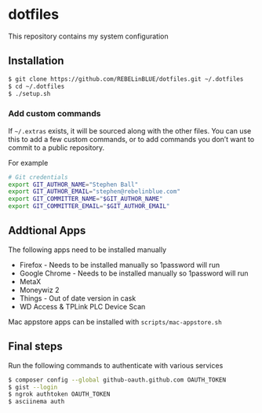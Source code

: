 # dotfiles

This repository contains my system configuration

## Installation

```bash
$ git clone https://github.com/REBELinBLUE/dotfiles.git ~/.dotfiles
$ cd ~/.dotfiles
$ ./setup.sh
```

### Add custom commands

If `~/.extras` exists, it will be sourced along with the other files. You can use this to add a few custom commands, or to add commands you don’t want to commit to a public repository.

For example

```bash
# Git credentials
export GIT_AUTHOR_NAME="Stephen Ball"
export GIT_AUTHOR_EMAIL="stephen@rebelinblue.com"
export GIT_COMMITTER_NAME="$GIT_AUTHOR_NAME"
export GIT_COMMITTER_EMAIL="$GIT_AUTHOR_EMAIL"
```

## Addtional Apps

The following apps need to be installed manually

* Firefox - Needs to be installed manually so 1password will run
* Google Chrome - Needs to be installed manually so 1password will run
* MetaX
* Moneywiz 2
* Things - Out of date version in cask
* WD Access & TPLink PLC Device Scan

Mac appstore apps can be installed with `scripts/mac-appstore.sh`

## Final steps

Run the following commands to authenticate with various services

```bash
$ composer config --global github-oauth.github.com OAUTH_TOKEN
$ gist --login
$ ngrok authtoken OAUTH_TOKEN
$ asciinema auth
```
